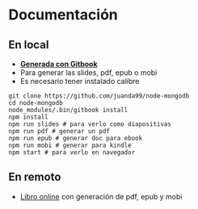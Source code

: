 # Documentación



## En local

- **[Generada con Gitbook](https://www.gitbook.com)**
- Para generar las slides, pdf, epub o mobi
- Es necesario tener instalado calibre

```
git clone https://github.com/juanda99/node-mongodb
cd node-mongodb
node_modules/.bin/gitbook install
npm install
npm run slides # para verlo como diapositivas
npm run pdf # generar un pdf
npm run epub # generar doc para ebook
npm run mobi # generar para kindle
npm start # para verlo en navegador
```



## En remoto
- [Libro online](https://www.gitbook.com/book/juanda/webapps/details) con generación de pdf, epub y mobi